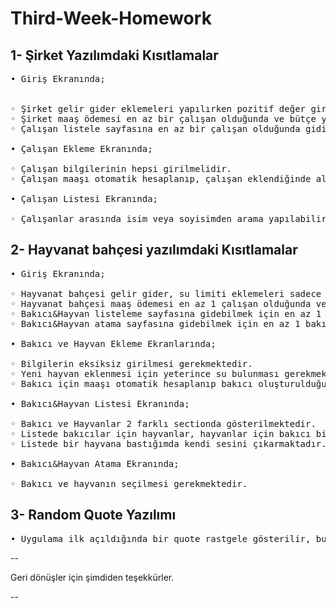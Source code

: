 # Third-Week-Homework
1- Şirket Yazılımdaki Kısıtlamalar
--
<pre>
• Giriş Ekranında;


◦ Şirket gelir gider eklemeleri yapılırken pozitif değer girilmelidir. Ayrıca gider için bütçenin yeterli olması gerekir.
◦ Şirket maaş ödemesi en az bir çalışan olduğunda ve bütçe yeterli olduğunda yapılmaktadır.  
◦ Çalışan listele sayfasına en az bir çalışan olduğunda gidilebilir.

• Çalışan Ekleme Ekranında;

◦ Çalışan bilgilerinin hepsi girilmelidir.
◦ Çalışan maaşı otomatik hesaplanıp, çalışan eklendiğinde alert şeklinde gösterilir.

• Çalışan Listesi Ekranında;

◦ Çalışanlar arasında isim veya soyisimden arama yapılabilir.
</pre>

2- Hayvanat bahçesi yazılımdaki Kısıtlamalar
--
<pre>
• Giriş Ekranında;

◦ Hayvanat bahçesi gelir gider, su limiti eklemeleri sadece pozitif değerler ile yapılabilmektedir. Ayrıca gider için bütçenin yeterli olması gerekir.
◦ Hayvanat bahçesi maaş ödemesi en az 1 çalışan olduğunda ve bütçe yeterli olduğunda yapılabilir.
◦ Bakıcı&Hayvan listeleme sayfasına gidebilmek için en az 1 hayvan veya 1 bakıcı gerekmektedir.
◦ Bakıcı&Hayvan atama sayfasına gidebilmek için en az 1 bakıcı ve 1 bakıcısı olmayan hayvan gerekmektedir.

• Bakıcı ve Hayvan Ekleme Ekranlarında;

◦ Bilgilerin eksiksiz girilmesi gerekmektedir.
◦ Yeni hayvan eklenmesi için yeterince su bulunması gerekmektedir.
◦ Bakıcı için maaşı otomatik hesaplanıp bakıcı oluşturulduğunda Alert şeklinde gösterilir.

• Bakıcı&Hayvan Listesi Ekranında;

◦ Bakıcı ve Hayvanlar 2 farklı sectionda gösterilmektedir.
◦ Listede bakıcılar için hayvanlar, hayvanlar için bakıcı bilgisi gösterilmektedir.
◦ Listede bir hayvana bastığımda kendi sesini çıkarmaktadır.

• Bakıcı&Hayvan Atama Ekranında;

◦ Bakıcı ve hayvanın seçilmesi gerekmektedir.
</pre>

3- Random Quote Yazılımı
--
<pre>
• Uygulama ilk açıldığında bir quote rastgele gösterilir, butona her basıldığında yeni quote getirilir.
</pre>

--

Geri dönüşler için şimdiden teşekkürler.

--
